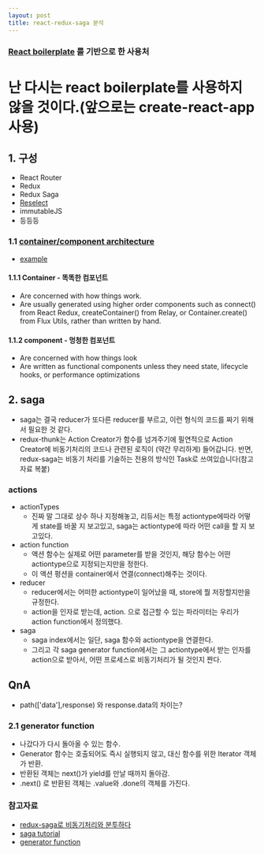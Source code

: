 ```yaml
---
layout: post
title: react-redux-saga 분석
---
```


### [React boilerplate](https://github.com/react-boilerplate/react-boilerplate) 를 기반으로 한 사용처 
# 난 다시는 react boilerplate를 사용하지 않을 것이다.(앞으로는 create-react-app 사용)

## 1. 구성

* React Router
* Redux
* Redux Saga
* [Reselect](https://orezytivarg.github.io/improving-react-and-redux-performance-with-reselect/)
* immutableJS
* 등등등

### 1.1 [container/component architecture](https://medium.com/@dan_abramov/smart-and-dumb-components-7ca2f9a7c7d0)
* [example](https://gist.github.com/chantastic/fc9e3853464dffdb1e3c)

#### 1.1.1 Container - 똑똑한 컴포넌트
* Are concerned with how things work.
* Are usually generated using higher order components such as connect() from React Redux, createContainer() from Relay, or Container.create() from Flux Utils, rather than written by hand.

#### 1.1.2 component - 멍청한 컴포넌트
* Are concerned with how things look
* Are written as functional components unless they need state, lifecycle hooks, or performance optimizations

## 2. saga
* saga는 결국 reducer가 또다른 reducer를 부르고, 이런 형식의 코드를 짜기 위해서 필요한 것 같다.
* redux-thunk는 Action Creator가 함수를 넘겨주기에 필연적으로 Action Creator에 비동기처리의 코드나 관련된 로직이 (약간 무리하게) 들어갑니다. 반면, redux-saga는 비동기 처리를 기술하는 전용의 방식인 Task로 쓰여있습니다(참고자료 복붙)

### actions
* actionTypes
	* 진짜 말 그대로 상수 하나 지정해놓고, 리듀서는 특정 actiontype에따라 어떻게 state를 바꿀 지 보고있고, saga는 actiontype에 따라 어떤 call을 할 지 보고있다.
* action function
	* 액션 함수는 실제로 어떤 parameter를 받을 것인지, 해당 함수는 어떤 actiontype으로 지정되는지만을 정한다.
	* 이 액션 펑션을 container에서 연결(connect)해주는 것이다.
* reducer
	* reducer에서는 어떠한 actiontype이 일어났을 때, store에 뭘 저장할지만을 규정한다.
	* action을 인자로 받는데, action. 으로 접근할 수 있는 파라미터는 우리가 action function에서 정의했다.
* saga
	* saga index에서는 일단, saga 함수와 actiontype을 연결한다. 
	* 그리고 각 saga generator function에서는 그 actiontype에서 받는 인자를 action으로 받아서, 어떤 프로세스로 비동기처리가 될 것인지 짠다.


## QnA
* path(['data'],response) 와 response.data의 차이는?
### 2.1 generator function
* 나갔다가 다시 돌아올 수 있는 함수.
* Generator 함수는 호출되어도 즉시 실행되지 않고, 대신 함수를 위한 Iterator 객체가 반환.
* 반환된 객체는 next()가 yield를 만날 때까지 돌아감.
* .next() 로 반환된 객체는 .value와 .done의 객체를 가진다.
### 참고자료
* [redux-saga로 비동기처리와 분투하다](https://github.com/reactkr/learn-react-in-korean/blob/master/translated/deal-with-async-process-by-redux-saga.md)
* [saga tutorial](https://redux-saga.js.org/docs/introduction/BeginnerTutorial.html)
* [generator function](https://developer.mozilla.org/ko/docs/Web/JavaScript/Reference/Statements/function*)
